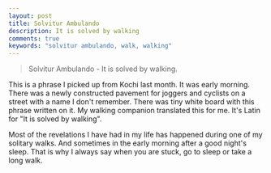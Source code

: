 ```yaml
---
layout: post
title: Solvitur Ambulando
description: It is solved by walking
comments: true
keywords: "solvitur ambulando, walk, walking"
---
```


> Solvitur Ambulando - It is solved by walking.

This is a phrase I picked up from Kochi last month. It was early morning. There was a newly constructed pavement for joggers and cyclists on a street with a name I don't remember. There was tiny white board with this phrase written on it. My walking companion translated this for me. It's Latin for "It is solved by walking".

Most of the revelations I have had in my life has happened during one of my solitary walks. And sometimes in the early morning after a good night's sleep. That is why I always say when you are stuck, go to sleep or take a long walk.
